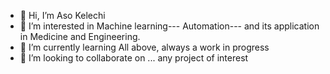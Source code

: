 - 👋 Hi, I’m Aso Kelechi
- 👀 I’m interested in Machine learning--- Automation--- and its application in Medicine and Engineering.
- 🌱 I’m currently learning All above, always a work in progress
- 💞️ I’m looking to collaborate on ... any project of interest


<!---
SmartBoyKelz/SmartBoyKelz is a ✨ special ✨ repository because its `README.md` (this file) appears on your GitHub profile.
You can click the Preview link to take a look at your changes.
--->
